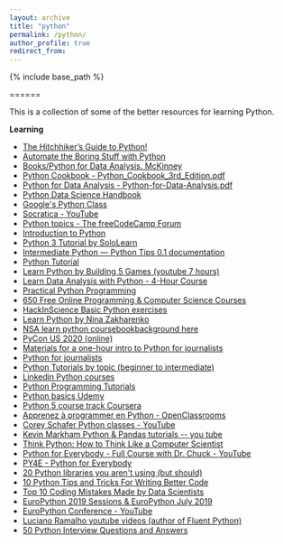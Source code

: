 ```yaml
---
layout: archive
title: "python"
permalink: /python/
author_profile: true
redirect_from:
---
```


{% include base_path %}

======

This is a collection of some of the better resources for learning Python.


**Learning**
- [The Hitchhiker’s Guide to Python!](https://docs.python-guide.org/)
- [Automate the Boring Stuff with Python](https://automatetheboringstuff.com/)
- [Books/Python for Data Analysis. McKinney](https://github.com/Jffrank/Books/blob/master/Python%20for%20Data%20Analysis.%20Data%20Wrangling%20with%20Pandas%2C%20NumPy%2C%20and%20IPython%20(2017%2C%20O%E2%80%99Reilly).pdf)
- [Python Cookbook - Python_Cookbook_3rd_Edition.pdf](https://d.cxcore.net/Python/Python_Cookbook_3rd_Edition.pdf)
- [Python for Data Analysis - Python-for-Data-Analysis.pdf](http://bedford-computing.co.uk/learning/wp-content/uploads/2015/10/Python-for-Data-Analysis.pdf)
- [Python Data Science Handbook](https://jakevdp.github.io/PythonDataScienceHandbook/)
- [Google's Python Class](https://developers.google.com/edu/python/)
- [Socratica - YouTube](https://www.youtube.com/playlist?list=PLi01XoE8jYohWFPpC17Z-wWhPOSuh8Er-)
- [Python topics - The freeCodeCamp Forum](https://www.freecodecamp.org/news/search/?query=python)
- [Introduction to Python](https://www.jhanley.com/videolabs/Introduction-to-Python/#0)
- [Python 3 Tutorial by SoloLearn](https://www.sololearn.com/Course/Python/)
- [Intermediate Python — Python Tips 0.1 documentation](https://book.pythontips.com/en/latest/)
- [Python Tutorial](https://www.tutorialspoint.com/python)
- [Learn Python by Building 5 Games (youtube 7 hours)](https://www.youtube.com/watch?v=XGf2GcyHPhc)
- [Learn Data Analysis with Python - 4-Hour Course](https://www.freecodecamp.org/news/learn-data-analysis-with-python-course/)
- [Practical Python Programming](https://dabeaz-course.github.io/practical-python/Notes/Contents.html)
- [650 Free Online Programming & Computer Science Courses](https://www.freecodecamp.org/news/650-free-online-programming-computer-science-courses-you-can-start-this-summer/)
- [HackInScience Basic Python exercises](https://www.hackinscience.org/exercises/)
- [Learn Python by Nina Zakharenko](https://www.learnpython.dev/02-introduction-to-python/)
- [NSA learn python coursebook](https://deeb.io/wrdprs/wp-content/uploads/2020/02/comp3321_red.pdf)[background here](https://dev.to/instantiator/learn-python-from-the-nsa-3d4o)
- [PyCon US 2020 (online)](https://us.pycon.org/2020/online/)
- [Materials for a one-hour intro to Python for journalists](https://github.com/ireapps/teaching-guide-python-101)
- [Python for journalists](https://datajournalism.com/watch/python-for-journalists)
- [Python Tutorials by topic (beginner to intermediate)](https://www.learnpython.org/)
- [Linkedin Python courses](https://www.linkedin.com/learning/search?keywords=python%20course)
- [Python Programming Tutorials](https://pythonprogramming.net/)
- [Python basics Udemy](https://www.udemy.com/python-core-and-advanced/?ranMID=39197&ranEAID=JVFxdTr9V80&ranSiteID=JVFxdTr9V80-3cVLGRfkxmcjk9GPSJIRtQ&LSNPUBID=JVFxdTr9V80)
- [Python 5 course track Coursera](https://www.coursera.org/specializations/python#courses)
- [Apprenez à programmer en Python - OpenClassrooms](https://openclassrooms.com/en/courses/235344-apprenez-a-programmer-en-python)
- [Corey Schafer Python classes - YouTube](https://www.youtube.com/channel/UCCezIgC97PvUuR4_gbFUs5g)
- [Kevin Markham Python & Pandas tutorials -- you tube](https://www.youtube.com/user/dataschool)
- [Think Python: How to Think Like a Computer Scientist](http://greenteapress.com/thinkpython/thinkpython.html)
- [Python for Everybody - Full Course with Dr. Chuck - YouTube](https://www.youtube.com/watch?v=8DvywoWv6fI)
- [PY4E - Python for Everybody](https://www.py4e.com/materials.php)
- [20 Python libraries you aren't using (but should)](https://www.oreilly.com/learning/20-python-libraries-you-arent-using-but-should)
- [10 Python Tips and Tricks For Writing Better Code](https://www.youtube.com/watch?v=C-gEQdGVXbk)
- [Top 10 Coding Mistakes Made by Data Scientists](https://www.kdnuggets.com/2019/04/top-10-coding-mistakes-data-scientists.html)
- [EuroPython 2019 Sessions & EuroPython July 2019](https://ep2019.europython.eu/events/sessions/)
- [EuroPython Conference - YouTube](https://www.youtube.com/user/PythonItalia/featured)
- [Luciano Ramalho youtube videos (author of Fluent Python)](https://www.youtube.com/results?search_query=luciano+ramalho)
- [50 Python Interview Questions and Answers](https://dev.to/educative/50-python-interview-questions-and-answers-nh2)
